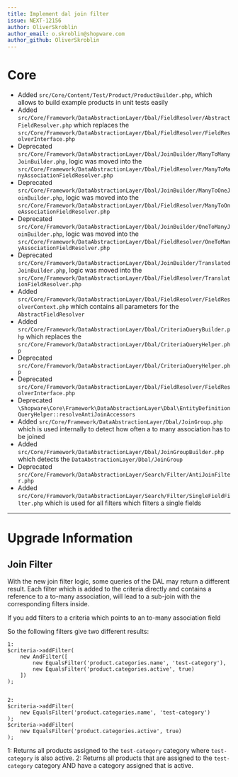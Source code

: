 ```yaml
---
title: Implement dal join filter
issue: NEXT-12156
author: OliverSkroblin
author_email: o.skroblin@shopware.com 
author_github: OliverSkroblin
---
```

# Core
* Added `src/Core/Content/Test/Product/ProductBuilder.php`, which allows to build example products in unit tests easily
* Added `src/Core/Framework/DataAbstractionLayer/Dbal/FieldResolver/AbstractFieldResolver.php` which replaces the `src/Core/Framework/DataAbstractionLayer/Dbal/FieldResolver/FieldResolverInterface.php`
* Deprecated `src/Core/Framework/DataAbstractionLayer/Dbal/JoinBuilder/ManyToManyJoinBuilder.php`, logic was moved into the `src/Core/Framework/DataAbstractionLayer/Dbal/FieldResolver/ManyToManyAssociationFieldResolver.php`
* Deprecated `src/Core/Framework/DataAbstractionLayer/Dbal/JoinBuilder/ManyToOneJoinBuilder.php`, logic was moved into the `src/Core/Framework/DataAbstractionLayer/Dbal/FieldResolver/ManyToOneAssociationFieldResolver.php`
* Deprecated `src/Core/Framework/DataAbstractionLayer/Dbal/JoinBuilder/OneToManyJoinBuilder.php`, logic was moved into the `src/Core/Framework/DataAbstractionLayer/Dbal/FieldResolver/OneToManyAssociationFieldResolver.php`
* Deprecated `src/Core/Framework/DataAbstractionLayer/Dbal/JoinBuilder/TranslatedJoinBuilder.php`, logic was moved into the `src/Core/Framework/DataAbstractionLayer/Dbal/FieldResolver/TranslationFieldResolver.php`
* Added `src/Core/Framework/DataAbstractionLayer/Dbal/FieldResolver/FieldResolverContext.php` which contains all parameters for the `AbstractFieldResolver`
* Added `src/Core/Framework/DataAbstractionLayer/Dbal/CriteriaQueryBuilder.php` which replaces the `src/Core/Framework/DataAbstractionLayer/Dbal/CriteriaQueryHelper.php`
* Deprecated `src/Core/Framework/DataAbstractionLayer/Dbal/CriteriaQueryHelper.php` 
* Deprecated `src/Core/Framework/DataAbstractionLayer/Dbal/FieldResolver/FieldResolverInterface.php`
* Deprecated `\Shopware\Core\Framework\DataAbstractionLayer\Dbal\EntityDefinitionQueryHelper::resolveAntiJoinAccessors`
* Added `src/Core/Framework/DataAbstractionLayer/Dbal/JoinGroup.php` which is used internally to detect how often a to many association has to be joined
* Added `src/Core/Framework/DataAbstractionLayer/Dbal/JoinGroupBuilder.php` which detects the `DataAbstractionLayer/Dbal/JoinGroup`
* Deprecated `src/Core/Framework/DataAbstractionLayer/Search/Filter/AntiJoinFilter.php`
* Added `src/Core/Framework/DataAbstractionLayer/Search/Filter/SingleFieldFilter.php` which is used for all filters which filters a single fields
___
# Upgrade Information
## Join Filter
With the new join filter logic, some queries of the DAL may return a different result. Each filter which is added to the criteria directly and contains a reference to a
to-many association, will lead to a sub-join with the corresponding filters inside.

If you add filters to a criteria which points to an to-many association field

So the following filters give two different results:

```
1: 
$criteria->addFilter(
    new AndFilter([
        new EqualsFilter('product.categories.name', 'test-category'),
        new EqualsFilter('product.categories.active', true)
    ])
);


2:
$criteria->addFilter(
    new EqualsFilter('product.categories.name', 'test-category')
);
$criteria->addFilter(
    new EqualsFilter('product.categories.active', true)
);

```

1: Returns all products assigned to the `test-category` category where `test-category` is also active.
2: Returns all products that are assigned to the `test-category` category AND have a category assigned that is active.
